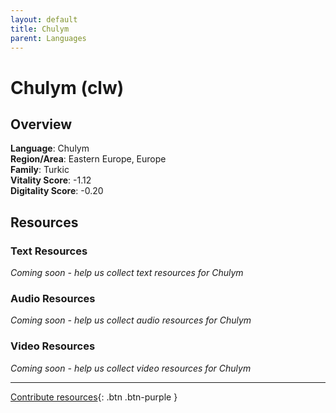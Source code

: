 ```yaml
---
layout: default
title: Chulym
parent: Languages
---
```


# Chulym (clw)

## Overview

**Language**: Chulym  
**Region/Area**: Eastern Europe, Europe  
**Family**: Turkic  
**Vitality Score**: -1.12  
**Digitality Score**: -0.20  

## Resources

### Text Resources
*Coming soon - help us collect text resources for Chulym*

### Audio Resources
*Coming soon - help us collect audio resources for Chulym*

### Video Resources
*Coming soon - help us collect video resources for Chulym*

---

[Contribute resources](https://fairtrain.github.io/){: .btn .btn-purple }
